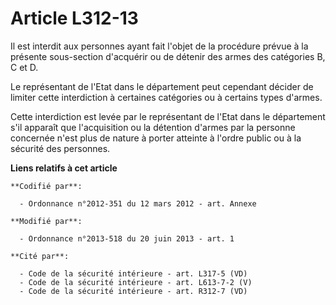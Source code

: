 # Article L312-13

Il est interdit aux personnes ayant fait l'objet de la procédure prévue à la présente sous-section d'acquérir ou de détenir
des armes des catégories B, C et D.

Le représentant de l'Etat dans le département peut cependant décider de limiter cette interdiction à certaines catégories ou
à certains types d'armes.

Cette interdiction est levée par le représentant de l'Etat dans le département s'il apparaît que l'acquisition ou la
détention d'armes par la personne concernée n'est plus de nature à porter atteinte à l'ordre public ou à la sécurité des
personnes.

**Liens relatifs à cet article**

	**Codifié par**:

	  - Ordonnance n°2012-351 du 12 mars 2012 - art. Annexe

	**Modifié par**:

	  - Ordonnance n°2013-518 du 20 juin 2013 - art. 1

	**Cité par**:

	  - Code de la sécurité intérieure - art. L317-5 (VD)
	  - Code de la sécurité intérieure - art. L613-7-2 (V)
	  - Code de la sécurité intérieure - art. R312-7 (VD)
